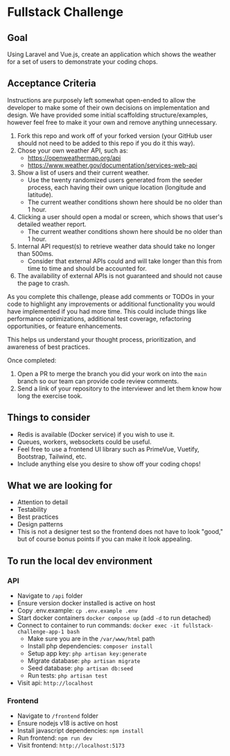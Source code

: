 # Fullstack Challenge

## Goal
Using Laravel and Vue.js, create an application which shows the weather for a set of users to demonstrate your coding chops.

## Acceptance Criteria
Instructions are purposely left somewhat open-ended to allow the developer to make some of their own decisions on implementation and design. We have provided some initial scaffolding structure/examples, however feel free to make it your own and remove anything unnecessary.

1. Fork this repo and work off of your forked version (your GitHub user should not need to be added to this repo if you do it this way).
2. Chose your own weather API, such as:
   - https://openweathermap.org/api
   - https://www.weather.gov/documentation/services-web-api
3. Show a list of users and their current weather.
   - Use the twenty randomized users generated from the seeder process, each having their own unique location (longitude and latitude).
   - The current weather conditions shown here should be no older than 1 hour.
4. Clicking a user should open a modal or screen, which shows that user's detailed weather report.
   - The current weather conditions shown here should be no older than 1 hour.
5. Internal API request(s) to retrieve weather data should take no longer than 500ms.
   - Consider that external APIs could and will take longer than this from time to time and should be accounted for.
6. The availability of external APIs is not guaranteed and should not cause the page to crash.

As you complete this challenge, please add comments or TODOs in your code to highlight any improvements or additional functionality you would have implemented if you had more time. This could include things like performance optimizations, additional test coverage, refactoring opportunities, or feature enhancements.

This helps us understand your thought process, prioritization, and awareness of best practices.

Once completed:
1. Open a PR to merge the branch you did your work on into the `main` branch so our team can provide code review comments.
2. Send a link of your repository to the interviewer and let them know how long the exercise took.

## Things to consider
- Redis is available (Docker service) if you wish to use it.
- Queues, workers, websockets could be useful.
- Feel free to use a frontend UI library such as PrimeVue, Vuetify, Bootstrap, Tailwind, etc. 
- Include anything else you desire to show off your coding chops!

## What we are looking for
- Attention to detail
- Testability
- Best practices
- Design patterns
- This is not a designer test so the frontend does not have to look "good," but of course bonus points if you can make it look appealing.

## To run the local dev environment

### API
- Navigate to `/api` folder
- Ensure version docker installed is active on host
- Copy .env.example: `cp .env.example .env`
- Start docker containers `docker compose up` (add `-d` to run detached)
- Connect to container to run commands: `docker exec -it fullstack-challenge-app-1 bash`
  - Make sure you are in the `/var/www/html` path
  - Install php dependencies: `composer install`
  - Setup app key: `php artisan key:generate`
  - Migrate database: `php artisan migrate` 
  - Seed database: `php artisan db:seed`
  - Run tests: `php artisan test`
- Visit api: `http://localhost`

### Frontend
- Navigate to `/frontend` folder
- Ensure nodejs v18 is active on host
- Install javascript dependencies: `npm install`
- Run frontend: `npm run dev`
- Visit frontend: `http://localhost:5173`

